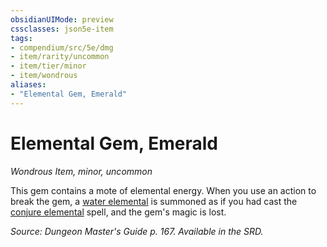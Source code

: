 ```yaml
---
obsidianUIMode: preview
cssclasses: json5e-item
tags:
- compendium/src/5e/dmg
- item/rarity/uncommon
- item/tier/minor
- item/wondrous
aliases: 
- "Elemental Gem, Emerald"
---
```

# Elemental Gem, Emerald
*Wondrous Item, minor, uncommon*  


This gem contains a mote of elemental energy. When you use an action to break the gem, a [water elemental](4-Resources/Compendium/bestiary/elemental/water-elemental.md) is summoned as if you had cast the [conjure elemental](4-Resources/Compendium/spells/conjure-elemental.md) spell, and the gem's magic is lost.

*Source: Dungeon Master's Guide p. 167. Available in the SRD.*